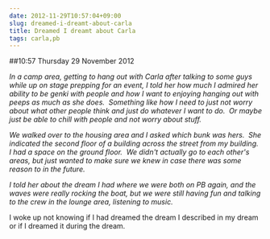 ```yaml
---
date: 2012-11-29T10:57:04+09:00
slug: dreamed-i-dreamt-about-carla
title: Dreamed I dreamt about Carla
tags: carla,pb
---
```


##10:57 Thursday 29 November 2012

_In a camp area, getting to hang out with Carla after talking to some guys while up on stage prepping for an event, I told her how much I admired her ability to be genki with people and how I want to enjoying hanging out with peeps as much as she does.  Something like how I need to just not worry about what other people think and just do whatever I want to do.  Or maybe just be able to chill with people and not worry about stuff._

_We walked over to the housing area and I asked which bunk was hers.  She indicated the second floor of a building across the street from my building.  I had a space on the ground floor.  We didn't actually go to each other's areas, but just wanted to make sure we knew in case there was some reason to in the future._

_I told her about the dream I had where we were both on PB again, and the waves were really rocking the boat, but we were still having fun and talking to the crew in the lounge area, listening to music._

I woke up not knowing if I had dreamed the dream I described in my dream or if I dreamed it during the dream.
